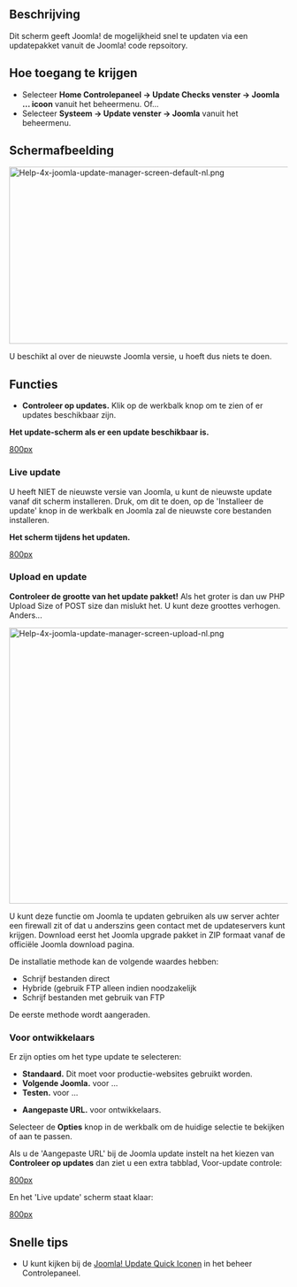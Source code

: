 <!-- Filename: Help4.x:Joomla_Update / Display title: Joomla update -->

## Beschrijving

Dit scherm geeft Joomla! de mogelijkheid snel te updaten via een
updatepakket vanuit de Joomla! code repsoitory.

## Hoe toegang te krijgen

- Selecteer **Home Controlepaneel **→** Update Checks
  venster **→** Joomla ... icoon** vanuit het beheermenu. Of...
- Selecteer **Systeem **→** Update venster **→** Joomla** vanuit het
  beheermenu.

## Schermafbeelding

<img
src="https://docs.joomla.org/images/thumb/0/0e/Help-4x-joomla-update-manager-screen-default-nl.png/800px-Help-4x-joomla-update-manager-screen-default-nl.png"
decoding="async"
srcset="https://docs.joomla.org/images/0/0e/Help-4x-joomla-update-manager-screen-default-nl.png 1.5x"
data-file-width="1159" data-file-height="463" width="800" height="320"
alt="Help-4x-joomla-update-manager-screen-default-nl.png" />

U beschikt al over de nieuwste Joomla versie, u hoeft dus niets te doen.

## Functies

- **Controleer op updates.** Klik op de werkbalk knop om te zien of er
  updates beschikbaar zijn.

**Het update-scherm als er een update beschikbaar is.**

<a
href="https://docs.joomla.org/index.php?title=Special:Upload&amp;wpDestFile=Help-4x-joomla-update-manager-with-updates-screen-nl.png"
class="new"
title="File:Help-4x-joomla-update-manager-with-updates-screen-nl.png">800px</a>

### Live update

U heeft NIET de nieuwste versie van Joomla, u kunt de nieuwste update
vanaf dit scherm installeren. Druk, om dit te doen, op de 'Installeer de
update' knop in de werkbalk en Joomla zal de nieuwste core bestanden
installeren.

**Het scherm tijdens het updaten.**

<a
href="https://docs.joomla.org/index.php?title=Special:Upload&amp;wpDestFile=Help-4x-joomla-update-manager-updating-screen-nl.png"
class="new"
title="File:Help-4x-joomla-update-manager-updating-screen-nl.png">800px</a>

### Upload en update

**Controleer de grootte van het update pakket!** Als het groter is dan
uw PHP Upload Size of POST size dan mislukt het. U kunt deze groottes
verhogen. Anders...

<img
src="https://docs.joomla.org/images/thumb/8/82/Help-4x-joomla-update-manager-screen-upload-nl.png/800px-Help-4x-joomla-update-manager-screen-upload-nl.png"
decoding="async"
srcset="https://docs.joomla.org/images/8/82/Help-4x-joomla-update-manager-screen-upload-nl.png 1.5x"
data-file-width="1150" data-file-height="717" width="800" height="499"
alt="Help-4x-joomla-update-manager-screen-upload-nl.png" />

U kunt deze functie om Joomla te updaten gebruiken als uw server achter
een firewall zit of dat u anderszins geen contact met de updateservers
kunt krijgen. Download eerst het Joomla upgrade pakket in ZIP formaat
vanaf de officiële Joomla download pagina.

De installatie methode kan de volgende waardes hebben:

- Schrijf bestanden direct
- Hybride (gebruik FTP alleen indien noodzakelijk
- Schrijf bestanden met gebruik van FTP

De eerste methode wordt aangeraden.

### Voor ontwikkelaars

Er zijn opties om het type update te selecteren:

- **Standaard.** Dit moet voor productie-websites gebruikt worden.
- **Volgende Joomla.** voor ...
- **Testen.** voor ...

<!-- -->

- **Aangepaste URL.** voor ontwikkelaars.

Selecteer de **Opties** knop in de werkbalk om de huidige selectie te
bekijken of aan te passen.

Als u de 'Aangepaste URL' bij de Joomla update instelt na het kiezen van
**Controleer op updates** dan ziet u een extra tabblad, Voor-update
controle:

<a
href="https://docs.joomla.org/index.php?title=Special:Upload&amp;wpDestFile=Help-4x-joomla-update-manager-screen-nl.png"
class="new"
title="File:Help-4x-joomla-update-manager-screen-nl.png">800px</a>

En het 'Live update' scherm staat klaar:

<a
href="https://docs.joomla.org/index.php?title=Special:Upload&amp;wpDestFile=Help-4x-joomla-update-manager-screen-customnl.png"
class="new"
title="File:Help-4x-joomla-update-manager-screen-customnl.png">800px</a>

## Snelle tips

- U kunt kijken bij de [Joomla! Update Quick
  Iconen](https://docs.joomla.org/Help4.x:Admin_Modules:_Quick_Icons/nl "Help4.x:Admin Modules: Quick Icons/nl")
  in het beheer Controlepaneel.
